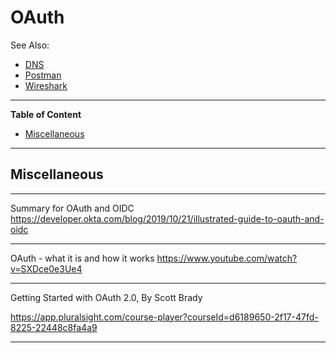 # OAuth

See Also:

  - [DNS](DNS.md)
  - [Postman](Postman.md)
  - [Wireshark](Wireshark.md)

---

**Table of Content**

- [Miscellaneous](OAuth.md#miscellaneous)

---

## Miscellaneous

---

Summary for OAuth and OIDC    
https://developer.okta.com/blog/2019/10/21/illustrated-guide-to-oauth-and-oidc

---

OAuth - what it is and how it works
https://www.youtube.com/watch?v=SXDce0e3Ue4

---

Getting Started with OAuth 2.0, By Scott Brady

https://app.pluralsight.com/course-player?courseId=d6189650-2f17-47fd-8225-22448c8fa4a9

---